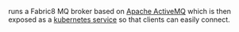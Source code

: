 runs a Fabric8 MQ broker based on [Apache ActiveMQ](http://activemq.apache.org/) which is then exposed as a [kubernetes service](http://fabric8.io/v2/services.html) so that clients can easily connect.